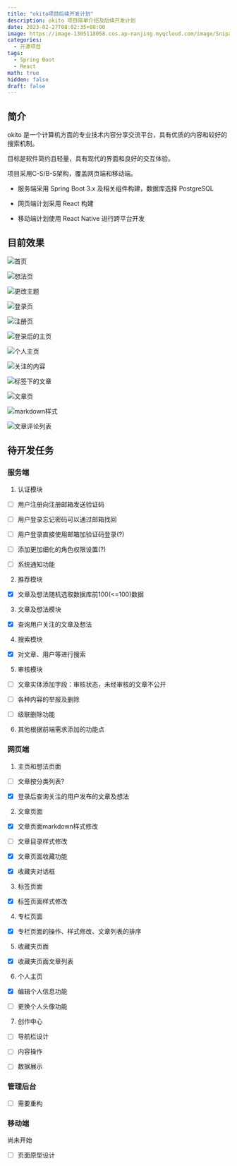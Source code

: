 ```yaml
---
title: "okito项目后续开发计划"
description: okito 项目简单介绍及后续开发计划
date: 2023-02-27T08:02:35+08:00
image: https://image-1305118058.cos.ap-nanjing.myqcloud.com/image/Snipaste_2023-02-27_10-28-29.jpg
categories:
  - 开源项目
tags:
  - Spring Boot
  - React
math: true
hidden: false
draft: false
---
```



## 简介

okito 是一个计算机方面的专业技术内容分享交流平台，具有优质的内容和较好的搜索机制。

目标是软件简约且轻量，具有现代的界面和良好的交互体验。

项目采用C-S/B-S架构，覆盖网页端和移动端。

- 服务端采用 Spring Boot 3.x 及相关组件构建，数据库选择 PostgreSQL

- 网页端计划采用 React 构建

- 移动端计划使用 React Native 进行跨平台开发

## 目前效果

![首页](https://image-1305118058.cos.ap-nanjing.myqcloud.com/image/Snipaste_2023-02-27_15-30-49.jpg)

![想法页](https://image-1305118058.cos.ap-nanjing.myqcloud.com/image/Snipaste_2023-02-27_15-30-58.jpg)

![更改主题](https://image-1305118058.cos.ap-nanjing.myqcloud.com/image/Snipaste_2023-02-27_15-31-08.jpg)

![登录页](https://image-1305118058.cos.ap-nanjing.myqcloud.com/image/Snipaste_2023-02-27_15-31-14.jpg)

![注册页](https://image-1305118058.cos.ap-nanjing.myqcloud.com/image/Snipaste_2023-02-27_15-31-19.jpg)

![登录后的主页](https://image-1305118058.cos.ap-nanjing.myqcloud.com/image/Snipaste_2023-02-27_15-31-57.jpg)

![个人主页](https://image-1305118058.cos.ap-nanjing.myqcloud.com/image/Snipaste_2023-02-27_15-32-12.jpg)

![关注的内容](https://image-1305118058.cos.ap-nanjing.myqcloud.com/image/Snipaste_2023-02-27_15-32-28.jpg)

![标签下的文章](https://image-1305118058.cos.ap-nanjing.myqcloud.com/image/Snipaste_2023-02-27_15-32-42.jpg)

![文章页](https://image-1305118058.cos.ap-nanjing.myqcloud.com/image/Snipaste_2023-02-27_15-33-04.jpg)

![markdown样式](https://image-1305118058.cos.ap-nanjing.myqcloud.com/image/Snipaste_2023-02-27_15-33-33.jpg)

![文章评论列表](https://image-1305118058.cos.ap-nanjing.myqcloud.com/image/Snipaste_2023-02-27_15-33-51.jpg)


## 待开发任务

### 服务端

1. 认证模块

- [ ] 用户注册向注册邮箱发送验证码

- [ ] 用户登录忘记密码可以通过邮箱找回

- [ ] 用户登录直接使用邮箱加验证码登录(?)

- [ ] 添加更加细化的角色权限设置(?)

- [ ] 系统通知功能

2. 推荐模块

- [x] 文章及想法随机选取数据库前100(<=100)数据

3. 文章及想法模块

- [x] 查询用户关注的文章及想法

4. 搜索模块

- [x] 对文章、用户等进行搜索

5. 审核模块

- [ ] 文章实体添加字段：审核状态，未经审核的文章不公开

- [ ] 各种内容的举报及删除

- [ ] 级联删除功能

6. 其他根据前端需求添加的功能点

### 网页端

1. 主页和想法页面

- [ ] 文章按分类列表?

- [x] 登录后查询关注的用户发布的文章及想法

2. 文章页面

- [x] 文章页面markdown样式修改

- [ ] 文章目录样式修改

- [x] 文章页面收藏功能

- [x] 收藏夹对话框

3. 标签页面

- [x] 标签页面样式修改

4. 专栏页面

- [x] 专栏页面的操作、样式修改、文章列表的排序

5. 收藏夹页面

- [x] 收藏夹页面文章列表

6. 个人主页

- [x] 编辑个人信息功能

- [ ] 更换个人头像功能

7. 创作中心

- [ ] 导航栏设计

- [ ] 内容操作

- [ ] 数据展示

### 管理后台

- [ ] 需要重构 

### 移动端

尚未开始

- [ ] 页面原型设计
